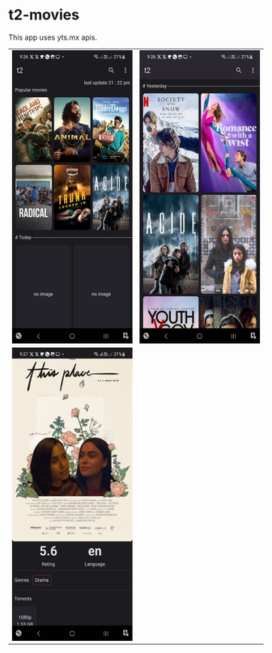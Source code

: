 # t2-movies
This app uses yts.mx apis.

<table>
  <tr>
    <td><img src="media\t2-movies-1.jpg" width=270 height=580></td>
    <td><img src="media\t2-movies-2.jpg" width=270 height=580></td>
  </tr>
    <tr>
    <td><img src="media\t2-movies-3.jpg" width=270 height=580></td>
  </tr>
 </table>

